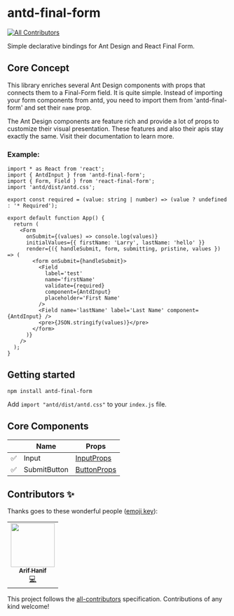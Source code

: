 # antd-final-form

<!-- ALL-CONTRIBUTORS-BADGE:START - Do not remove or modify this section -->

[![All Contributors](https://img.shields.io/badge/all_contributors-1-orange.svg?style=flat-square)](#contributors)

<!-- ALL-CONTRIBUTORS-BADGE:END -->

Simple declarative bindings for Ant Design and React Final Form.

## Core Concept

This library enriches several Ant Design components with props that connects them to a Final-Form field. It is quite simple. Instead of importing your form components from antd, you need to import them from 'antd-final-form' and set their `name` prop.

The Ant Design components are feature rich and provide a lot of props to customize their visual presentation. These features and also their apis stay exactly the same. Visit their documentation to learn more.

### Example:

```tsx
import * as React from 'react';
import { AntdInput } from 'antd-final-form';
import { Form, Field } from 'react-final-form';
import 'antd/dist/antd.css';

export const required = (value: string | number) => (value ? undefined : '* Required');

export default function App() {
  return (
    <Form
      onSubmit={(values) => console.log(values)}
      initialValues={{ firstName: 'Larry', lastName: 'hello' }}
      render={({ handleSubmit, form, submitting, pristine, values }) => (
        <form onSubmit={handleSubmit}>
          <Field
            label='test'
            name='firstName'
            validate={required}
            component={AntdInput}
            placeholder='First Name'
          />
          <Field name='lastName' label='Last Name' component={AntdInput} />
          <pre>{JSON.stringify(values)}</pre>
        </form>
      )}
    />
  );
}
```

## Getting started

```
npm install antd-final-form
```

Add `import "antd/dist/antd.css"` to your `index.js` file.

## Core Components

|                    | Name         | Props                                                |
| ------------------ | ------------ | ---------------------------------------------------- |
| :white_check_mark: | Input        | [InputProps](https://ant.design/components/input/)   |
| :white_check_mark: | SubmitButton | [ButtonProps](https://ant.design/components/button/) |

## Contributors ✨

Thanks goes to these wonderful people ([emoji key](https://allcontributors.org/docs/en/emoji-key)):

<!-- ALL-CONTRIBUTORS-LIST:START - Do not remove or modify this section -->
<!-- prettier-ignore-start -->
<!-- markdownlint-disable -->
<table>
  <tr>
    <td align="center"><a href="https://github.com/arif-hanif"><img src="https://avatars1.githubusercontent.com/u/8672758?v=4" width="100px;" alt=""/><br /><sub><b>Arif Hanif</b></sub></a><br /><a href="https://github.com/intelsnap/antd-final-form/commits?author=arif-hanif" title="Code">💻</a></td>
  </tr>
</table>

<!-- markdownlint-enable -->
<!-- prettier-ignore-end -->

<!-- ALL-CONTRIBUTORS-LIST:END -->

This project follows the [all-contributors](https://github.com/all-contributors/all-contributors) specification. Contributions of any kind welcome!
